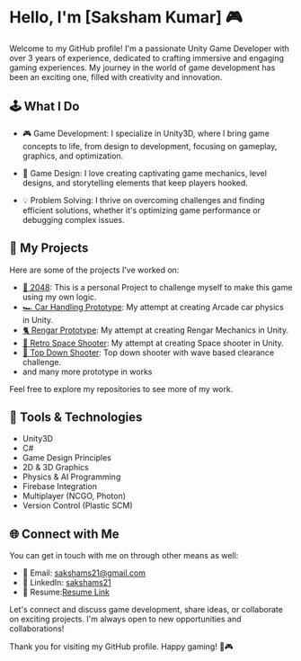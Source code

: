# Hello, I'm [Saksham Kumar] 🎮

Welcome to my GitHub profile! I'm a passionate Unity Game Developer with over 3 years of experience, dedicated to crafting immersive and engaging gaming experiences. My journey in the world of game development has been an exciting one, filled with creativity and innovation.

## 🕹️ What I Do

- 🎮 Game Development: I specialize in Unity3D, where I bring game concepts to life, from design to development, focusing on gameplay, graphics, and optimization.

- 🧩 Game Design: I love creating captivating game mechanics, level designs, and storytelling elements that keep players hooked.

- 💡 Problem Solving: I thrive on overcoming challenges and finding efficient solutions, whether it's optimizing game performance or debugging complex issues.

## 🚀 My Projects

Here are some of the projects I've worked on:

- [🎲 2048](https://github.com/sakshams21/Challenge-2048): This is a personal Project to challenge myself to make this game using my own logic.
- [🏎️ Car Handling Prototype](https://github.com/sakshams21/CarDrivingPrototype): My attempt at creating Arcade car physics in Unity.
- [🐈 Rengar Prototype](https://github.com/sakshams21/RengarPrototype):  My attempt at creating Rengar Mechanics in Unity.
- [🚀 Retro Space Shooter](https://github.com/sakshams21/Space_Retro_Shooter): My attempt at creating Space shooter in Unity.
- [🔫 Top Down Shooter](https://github.com/sakshams21/TopDownShooter): Top down shooter with wave based clearance challenge.
- and many more prototype in works

Feel free to explore my repositories to see more of my work.

## 🔧 Tools & Technologies

- Unity3D
- C#
- Game Design Principles
- 2D & 3D Graphics
- Physics & AI Programming
- Firebase Integration
- Multiplayer (NCGO, Photon)
- Version Control (Plastic SCM)

## 🌐 Connect with Me

You can get in touch with me on through other means as well:

- 📧 Email: sakshams21@gmail.com
- 💼 LinkedIn: [sakshams21](https://www.linkedin.com/in/sakshams21/)
- 📄 Resume:[Resume Link](https://drive.google.com/file/d/1wUtS-eK_ucPcjlbTWrp_1wpTpx355CG9/view?usp=drive_link)

Let's connect and discuss game development, share ideas, or collaborate on exciting projects. I'm always open to new opportunities and collaborations!

Thank you for visiting my GitHub profile. Happy gaming! 🚀🎮
